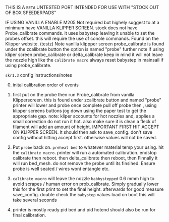 THIS IS A `BETA` UNTESTED PORT INTENDED FOR USE WITH "STOCK OUT OF BOX  SPEEDERPADS"  

IF USING VANILLA ENABLE M205 
Not required but highely suggest to at a minimum have VANILLA KLIPPER SCREEN. stock does not have Probe_calibrate commands. it uses babystep leaving it unable to set the probes offset. this will require the use of conole
commands. Found on the Klipper website. (testz)  Note vanilla klippper screen probe_calibrate is found under the zcalibrate button the option is named "probe"  further note if using kliper screen probe_calibrate or delta_calibrate keep in mind it will not leave the nozzle high like the `calibrate macro`  always reset babystep in mainsail if using probe_calibrate. 


`skr1.3` config instructions/notes

0. inital calibration order of events

1. first put on the probe then run Probe_calibrate from vanilla Klipperscreen. this is found under zcalibrate button and named "probe" 
printer will lower and probe once complete pull off probe then , using klipper screens buttons jog down using the paper test to get the appropriate gap. 
note: kliper accounts for hot nozzles and, applies a small correction do not run it hot. also make sure it is clean a fleck of filament will add an amount of height. 
IMPORTANT FIRST HIT ACCEPT ON KLIPPER SCREEN.  It should then ask to save_config. don't save config without hitting accept first. otherwise values will not be saved. 

2. Put `probe` back on. `preheat bed` to whatever material temp your using. hit the `calibrate macro`. printer will run a automated calibration.  endstop calibrate then reboot. then delta_calibrate then reboot, then Finnally it will run bed_mesh. do not remove the probe until its finsihed.  Ensure probe is well seated / wires wont entangle etc.

3. `calibrate macro` will leave the nozzle  `babbystepped` 0.6 mmm high to avoid scrapes / human error on prob_calibrate. Simply gradually lower this for the first print to set the final height. afterwards for good measure 
save_config. double check the `babystep`  values load on boot this will take several seconds

3. printer is mostly ready pid bed and pid hotend should also be run for final calibration. 
